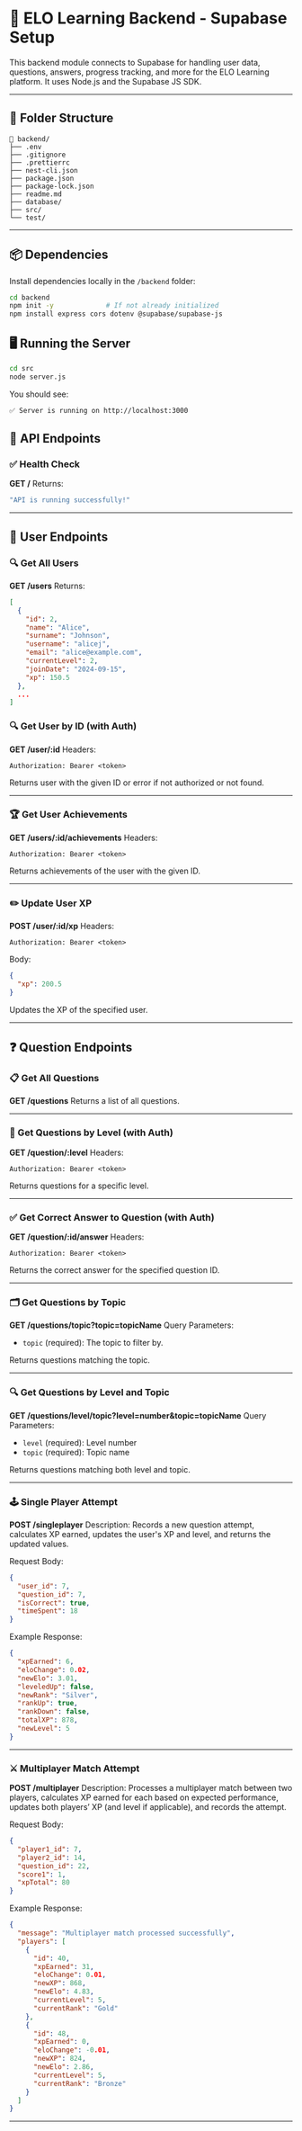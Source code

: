 # 🚀 ELO Learning Backend - Supabase Setup

This backend module connects to Supabase for handling user data, questions, answers, progress tracking, and more for the ELO Learning platform. It uses Node.js and the Supabase JS SDK.

---

## 📁 Folder Structure

```plaintext
📁 backend/
├── .env
├── .gitignore
├── .prettierrc
├── nest-cli.json
├── package.json
├── package-lock.json
├── readme.md
├── database/
├── src/
└── test/
```

---

## 📦 Dependencies

Install dependencies locally in the `/backend` folder:

```bash
cd backend
npm init -y             # If not already initialized
npm install express cors dotenv @supabase/supabase-js
```

## 🖥️ Running the Server

```bash
cd src
node server.js
```

You should see:

```bash
✅ Server is running on http://localhost:3000
```

## 🔁 API Endpoints

### ✅ Health Check

**GET /**
Returns:

```bash
"API is running successfully!"
```

---

## 👤 User Endpoints

### 🔍 Get All Users

**GET /users**
Returns:

```json
[
  {
    "id": 2,
    "name": "Alice",
    "surname": "Johnson",
    "username": "alicej",
    "email": "alice@example.com",
    "currentLevel": 2,
    "joinDate": "2024-09-15",
    "xp": 150.5
  },
  ...
]
```

### 🔍 Get User by ID (with Auth)

**GET /user/\:id**
Headers:

```plaintext
Authorization: Bearer <token>
```

Returns user with the given ID or error if not authorized or not found.

---

### 🏆 Get User Achievements

**GET /users/\:id/achievements**
Headers:

```plaintext
Authorization: Bearer <token>
```

Returns achievements of the user with the given ID.

---

### ✏️ Update User XP

**POST /user/\:id/xp**
Headers:

```plaintext
Authorization: Bearer <token>
```

Body:

```json
{
  "xp": 200.5
}
```

Updates the XP of the specified user.

---

## ❓ Question Endpoints

### 📋 Get All Questions

**GET /questions**
Returns a list of all questions.

---

### 🎯 Get Questions by Level (with Auth)

**GET /question/\:level**
Headers:

```plaintext
Authorization: Bearer <token>
```

Returns questions for a specific level.

---

### ✅ Get Correct Answer to Question (with Auth)

**GET /question/\:id/answer**
Headers:

```plaintext
Authorization: Bearer <token>
```

Returns the correct answer for the specified question ID.

---

### 🗂️ Get Questions by Topic

**GET /questions/topic?topic=topicName**
Query Parameters:

- `topic` (required): The topic to filter by.

Returns questions matching the topic.

---

### 🔍 Get Questions by Level and Topic

**GET /questions/level/topic?level=number\&topic=topicName**
Query Parameters:

- `level` (required): Level number
- `topic` (required): Topic name

Returns questions matching both level and topic.

---

### 🕹️ Single Player Attempt

**POST /singleplayer**
Description:
Records a new question attempt, calculates XP earned, updates the user's XP and level, and returns the updated values.

Request Body:

```json
{
  "user_id": 7,
  "question_id": 7,
  "isCorrect": true,
  "timeSpent": 18
}
```

Example Response:

```json
{
  "xpEarned": 6,
  "eloChange": 0.02,
  "newElo": 3.01,
  "leveledUp": false,
  "newRank": "Silver",
  "rankUp": true,
  "rankDown": false,
  "totalXP": 878,
  "newLevel": 5
}
```

---

### ⚔️ Multiplayer Match Attempt

**POST /multiplayer**
Description:
Processes a multiplayer match between two players, calculates XP earned for each based on expected performance, updates both players’ XP (and level if applicable), and records the attempt.

Request Body:

```json
{
  "player1_id": 7,
  "player2_id": 14,
  "question_id": 22,
  "score1": 1,
  "xpTotal": 80
}
```

Example Response:

```json
{
  "message": "Multiplayer match processed successfully",
  "players": [
    {
      "id": 40,
      "xpEarned": 31,
      "eloChange": 0.01,
      "newXP": 868,
      "newElo": 4.83,
      "currentLevel": 5,
      "currentRank": "Gold"
    },
    {
      "id": 48,
      "xpEarned": 0,
      "eloChange": -0.01,
      "newXP": 824,
      "newElo": 2.86,
      "currentLevel": 5,
      "currentRank": "Bronze"
    }
  ]
}
```

---
